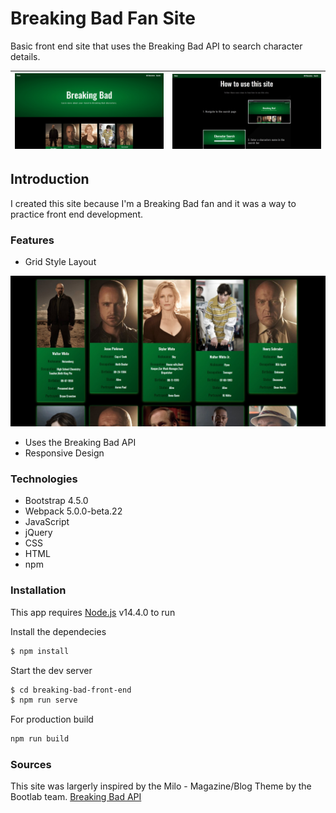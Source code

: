 # Breaking Bad Fan Site

Basic front end site that uses the Breaking Bad API to search character details. 

| ![Homepage](./src/images/homepage_01.jpg)  |  ![Homepage](./src/images/homepage_02.jpg) |
|---|---|

## Introduction 

I created this site because I'm a Breaking Bad fan and it was a way to practice front end development.  

### Features

* Grid Style Layout

 ![Grid](./src/images/grid_01.jpg)  


* Uses the Breaking Bad API
* Responsive Design


### Technologies

* Bootstrap 4.5.0
* Webpack 5.0.0-beta.22
* JavaScript 
* jQuery
* CSS
* HTML
* npm

### Installation 

This app requires [Node.js](https://node.js.org/) v14.4.0 to run

Install the dependecies

```sh
$ npm install
```

Start the dev server

```sh
$ cd breaking-bad-front-end
$ npm run serve
```

For production build

```sh
npm run build
```

### Sources 

This site was largerly inspired by the Milo - Magazine/Blog Theme by the Bootlab team. [Breaking Bad API](https://www.breakingbadapi.com/)